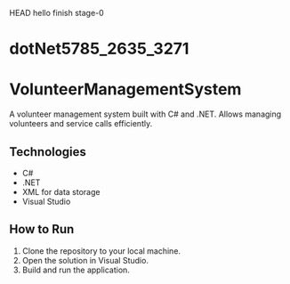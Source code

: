 HEAD
hello
finish stage-0
# dotNet5785_2635_3271

# VolunteerManagementSystem
A volunteer management system built with C# and .NET. Allows managing volunteers and service calls efficiently.

## Technologies
- C#
- .NET
- XML for data storage
- Visual Studio

## How to Run
1. Clone the repository to your local machine.
2. Open the solution in Visual Studio.
3. Build and run the application.
